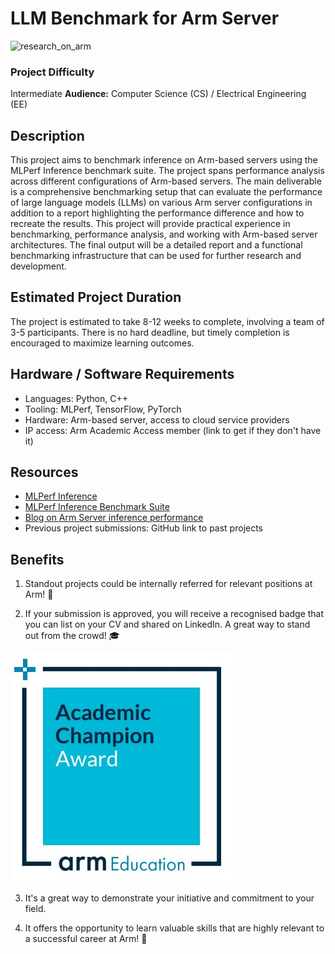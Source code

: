 # LLM Benchmark for Arm Server 

![research_on_arm](../../../images/Research_on_arm_banner.png)

### Project Difficulty
Intermediate
**Audience:** Computer Science (CS) / Electrical Engineering (EE)

## Description
This project aims to benchmark inference on Arm-based servers using the MLPerf Inference benchmark suite. The project spans performance analysis across different configurations of Arm-based servers. The main deliverable is a comprehensive benchmarking setup that can evaluate the performance of large language models (LLMs) on various Arm server configurations in addition to a report highlighting the performance difference and how to recreate the results. This project will provide practical experience in benchmarking, performance analysis, and working with Arm-based server architectures. The final output will be a detailed report and a functional benchmarking infrastructure that can be used for further research and development.

## Estimated Project Duration
The project is estimated to take 8-12 weeks to complete, involving a team of 3-5 participants. There is no hard deadline, but timely completion is encouraged to maximize learning outcomes.

## Hardware / Software Requirements
- Languages: Python, C++
- Tooling: MLPerf, TensorFlow, PyTorch
- Hardware: Arm-based server, access to cloud service providers
- IP access: Arm Academic Access member (link to get if they don't have it)

## Resources
- [MLPerf Inference ](https://github.com/mlcommons/inference)
- [MLPerf Inference Benchmark Suite](https://mlcommons.org/en/inference-datacenter-20/)
- [Blog on Arm Server inference performance](https://community.arm.com/arm-community-blogs/b/servers-and-cloud-computing-blog/posts/machine-learning-inference-on-aws-graviton3)
- Previous project submissions: GitHub link to past projects

## Benefits 

1. Standout projects could be internally referred for relevant positions at Arm! :page_with_curl:

2. If your submission is approved, you will receive a recognised badge that you can list on your CV and shared on LinkedIn. A great way to stand out from the crowd! :mortar_board:

![academic_badge](../../images/ACA_badge.jpg)

3. It's a great way to demonstrate your initiative and commitment to your field. 

4. It offers the opportunity to learn valuable skills that are highly relevant to a successful career at Arm!  :tada: